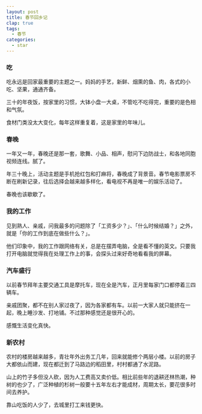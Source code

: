 ```yaml
---
layout: post
title: 春节回乡记
clap: true
tags:
  - 春节
categories:
  - star
---
```


### 吃

吃永远是回家最重要的主题之一。妈妈的手艺，新鲜、烟熏的鱼、肉，各式的小吃、坚果，通通齐备。

三十的年夜饭，按家里的习惯，大钵小盘一大桌，不管吃不吃得完，重要的是色相和气氛。

食材门类没太大变化，每年这样重复着，这是家里的年味儿。

### 春晚

一年又一年，春晚还是那一套，歌舞、小品、相声，慰问下边防战士，和各地同胞视频连线。腻了。

年三十晚上，活动主题是手机抢红包和打麻将，春晚成了背景音。春节电影票房不断在刷新记录，往后选择会越来越多样化，看电视不再是唯一的娱乐活动了。

春晚也该歇歇了。

### 我的工作

见到熟人、亲戚，问我最多的问题除了「工资多少？」、「什么时候结婚？」之外，就是「你的工作到底在做些什么？」。

他们印象中，我的工作跟网络有关，总是在摆弄电脑，全是看不懂的英文。只要我打开电脑就觉得我在处理工作上的事，会探头过来好奇地看看我的屏幕。

### 汽车盛行

以前春节拜年主要交通工具是摩托车，现在全是汽车，正月里每家门口都停着三四辆车。

亲戚团聚，都不在别人家过夜了，因为各家都有车。以前一大家人就只能挤在一起，晚上睡沙发、打地铺。不过那种感觉还是很开心的。

感慨生活变化真快。

### 新农村

农村的楼房越来越多，青壮年外出务工几年，回来就能修个两层小楼。以前的房子大都依山而建，现在都迁到了马路边的稻田里，村村都通了水泥路。

山上的竹子多但没人砍，因为人工费高又卖价低。相比前些年的退耕还林热潮，种树的也少了，广泛种植的杉树一般要十五年左右才能成材，周期太长，要花很多时间去养护。

靠山吃饭的人少了，去城里打工来钱更快。

